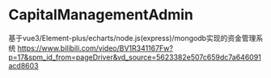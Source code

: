 # CapitalManagementAdmin
基于vue3/Element-plus/echarts/node.js(express)/mongodb实现的资金管理系统
https://www.bilibili.com/video/BV1R341167Fw?p=17&spm_id_from=pageDriver&vd_source=5623382e507c659dc7a646091acd8603
